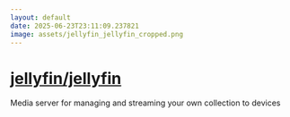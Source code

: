 ```yaml
---
layout: default
date: 2025-06-23T23:11:09.237821
image: assets/jellyfin_jellyfin_cropped.png
---
```


# [jellyfin/jellyfin](https://github.com/jellyfin/jellyfin)

Media server for managing and streaming your own collection to devices
